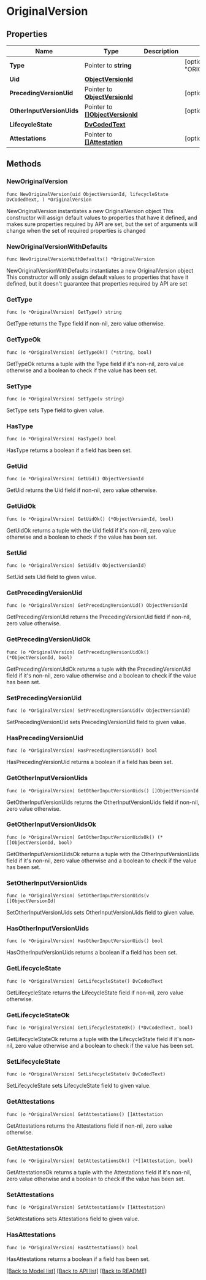 # OriginalVersion

## Properties

Name | Type | Description | Notes
------------ | ------------- | ------------- | -------------
**Type** | Pointer to **string** |  | [optional] [default to "ORIGINAL_VERSION"]
**Uid** | [**ObjectVersionId**](ObjectVersionId.md) |  | 
**PrecedingVersionUid** | Pointer to [**ObjectVersionId**](ObjectVersionId.md) |  | [optional] 
**OtherInputVersionUids** | Pointer to [**[]ObjectVersionId**](ObjectVersionId.md) |  | [optional] 
**LifecycleState** | [**DvCodedText**](DvCodedText.md) |  | 
**Attestations** | Pointer to [**[]Attestation**](Attestation.md) |  | [optional] 

## Methods

### NewOriginalVersion

`func NewOriginalVersion(uid ObjectVersionId, lifecycleState DvCodedText, ) *OriginalVersion`

NewOriginalVersion instantiates a new OriginalVersion object
This constructor will assign default values to properties that have it defined,
and makes sure properties required by API are set, but the set of arguments
will change when the set of required properties is changed

### NewOriginalVersionWithDefaults

`func NewOriginalVersionWithDefaults() *OriginalVersion`

NewOriginalVersionWithDefaults instantiates a new OriginalVersion object
This constructor will only assign default values to properties that have it defined,
but it doesn't guarantee that properties required by API are set

### GetType

`func (o *OriginalVersion) GetType() string`

GetType returns the Type field if non-nil, zero value otherwise.

### GetTypeOk

`func (o *OriginalVersion) GetTypeOk() (*string, bool)`

GetTypeOk returns a tuple with the Type field if it's non-nil, zero value otherwise
and a boolean to check if the value has been set.

### SetType

`func (o *OriginalVersion) SetType(v string)`

SetType sets Type field to given value.

### HasType

`func (o *OriginalVersion) HasType() bool`

HasType returns a boolean if a field has been set.

### GetUid

`func (o *OriginalVersion) GetUid() ObjectVersionId`

GetUid returns the Uid field if non-nil, zero value otherwise.

### GetUidOk

`func (o *OriginalVersion) GetUidOk() (*ObjectVersionId, bool)`

GetUidOk returns a tuple with the Uid field if it's non-nil, zero value otherwise
and a boolean to check if the value has been set.

### SetUid

`func (o *OriginalVersion) SetUid(v ObjectVersionId)`

SetUid sets Uid field to given value.


### GetPrecedingVersionUid

`func (o *OriginalVersion) GetPrecedingVersionUid() ObjectVersionId`

GetPrecedingVersionUid returns the PrecedingVersionUid field if non-nil, zero value otherwise.

### GetPrecedingVersionUidOk

`func (o *OriginalVersion) GetPrecedingVersionUidOk() (*ObjectVersionId, bool)`

GetPrecedingVersionUidOk returns a tuple with the PrecedingVersionUid field if it's non-nil, zero value otherwise
and a boolean to check if the value has been set.

### SetPrecedingVersionUid

`func (o *OriginalVersion) SetPrecedingVersionUid(v ObjectVersionId)`

SetPrecedingVersionUid sets PrecedingVersionUid field to given value.

### HasPrecedingVersionUid

`func (o *OriginalVersion) HasPrecedingVersionUid() bool`

HasPrecedingVersionUid returns a boolean if a field has been set.

### GetOtherInputVersionUids

`func (o *OriginalVersion) GetOtherInputVersionUids() []ObjectVersionId`

GetOtherInputVersionUids returns the OtherInputVersionUids field if non-nil, zero value otherwise.

### GetOtherInputVersionUidsOk

`func (o *OriginalVersion) GetOtherInputVersionUidsOk() (*[]ObjectVersionId, bool)`

GetOtherInputVersionUidsOk returns a tuple with the OtherInputVersionUids field if it's non-nil, zero value otherwise
and a boolean to check if the value has been set.

### SetOtherInputVersionUids

`func (o *OriginalVersion) SetOtherInputVersionUids(v []ObjectVersionId)`

SetOtherInputVersionUids sets OtherInputVersionUids field to given value.

### HasOtherInputVersionUids

`func (o *OriginalVersion) HasOtherInputVersionUids() bool`

HasOtherInputVersionUids returns a boolean if a field has been set.

### GetLifecycleState

`func (o *OriginalVersion) GetLifecycleState() DvCodedText`

GetLifecycleState returns the LifecycleState field if non-nil, zero value otherwise.

### GetLifecycleStateOk

`func (o *OriginalVersion) GetLifecycleStateOk() (*DvCodedText, bool)`

GetLifecycleStateOk returns a tuple with the LifecycleState field if it's non-nil, zero value otherwise
and a boolean to check if the value has been set.

### SetLifecycleState

`func (o *OriginalVersion) SetLifecycleState(v DvCodedText)`

SetLifecycleState sets LifecycleState field to given value.


### GetAttestations

`func (o *OriginalVersion) GetAttestations() []Attestation`

GetAttestations returns the Attestations field if non-nil, zero value otherwise.

### GetAttestationsOk

`func (o *OriginalVersion) GetAttestationsOk() (*[]Attestation, bool)`

GetAttestationsOk returns a tuple with the Attestations field if it's non-nil, zero value otherwise
and a boolean to check if the value has been set.

### SetAttestations

`func (o *OriginalVersion) SetAttestations(v []Attestation)`

SetAttestations sets Attestations field to given value.

### HasAttestations

`func (o *OriginalVersion) HasAttestations() bool`

HasAttestations returns a boolean if a field has been set.


[[Back to Model list]](../README.md#documentation-for-models) [[Back to API list]](../README.md#documentation-for-api-endpoints) [[Back to README]](../README.md)


